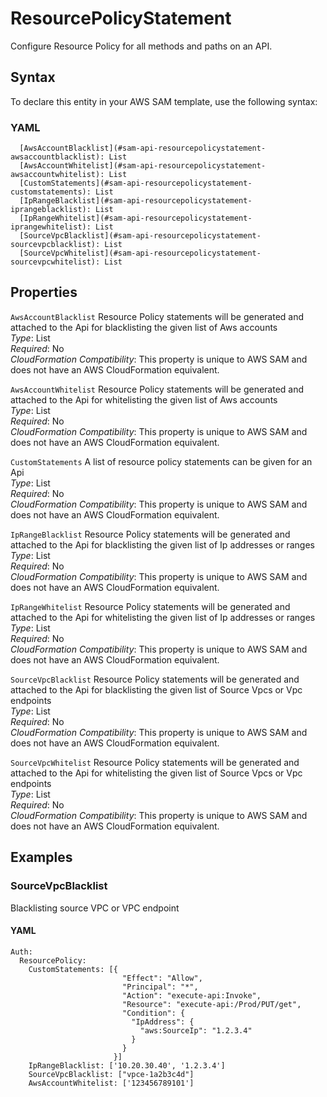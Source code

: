# ResourcePolicyStatement<a name="sam-property-api-resourcepolicystatement"></a>

Configure Resource Policy for all methods and paths on an API\.

## Syntax<a name="sam-property-api-resourcepolicystatement-syntax"></a>

To declare this entity in your AWS SAM template, use the following syntax:

### YAML<a name="sam-property-api-resourcepolicystatement-syntax.yaml"></a>

```
  [AwsAccountBlacklist](#sam-api-resourcepolicystatement-awsaccountblacklist): List
  [AwsAccountWhitelist](#sam-api-resourcepolicystatement-awsaccountwhitelist): List
  [CustomStatements](#sam-api-resourcepolicystatement-customstatements): List
  [IpRangeBlacklist](#sam-api-resourcepolicystatement-iprangeblacklist): List
  [IpRangeWhitelist](#sam-api-resourcepolicystatement-iprangewhitelist): List
  [SourceVpcBlacklist](#sam-api-resourcepolicystatement-sourcevpcblacklist): List
  [SourceVpcWhitelist](#sam-api-resourcepolicystatement-sourcevpcwhitelist): List
```

## Properties<a name="sam-property-api-resourcepolicystatement-properties"></a>

 `AwsAccountBlacklist`   <a name="sam-api-resourcepolicystatement-awsaccountblacklist"></a>
Resource Policy statements will be generated and attached to the Api for blacklisting the given list of Aws accounts  
*Type*: List  
*Required*: No  
*CloudFormation Compatibility*: This property is unique to AWS SAM and does not have an AWS CloudFormation equivalent\.

 `AwsAccountWhitelist`   <a name="sam-api-resourcepolicystatement-awsaccountwhitelist"></a>
Resource Policy statements will be generated and attached to the Api for whitelisting the given list of Aws accounts  
*Type*: List  
*Required*: No  
*CloudFormation Compatibility*: This property is unique to AWS SAM and does not have an AWS CloudFormation equivalent\.

 `CustomStatements`   <a name="sam-api-resourcepolicystatement-customstatements"></a>
A list of resource policy statements can be given for an Api  
*Type*: List  
*Required*: No  
*CloudFormation Compatibility*: This property is unique to AWS SAM and does not have an AWS CloudFormation equivalent\.

 `IpRangeBlacklist`   <a name="sam-api-resourcepolicystatement-iprangeblacklist"></a>
Resource Policy statements will be generated and attached to the Api for blacklisting the given list of Ip addresses or ranges  
*Type*: List  
*Required*: No  
*CloudFormation Compatibility*: This property is unique to AWS SAM and does not have an AWS CloudFormation equivalent\.

 `IpRangeWhitelist`   <a name="sam-api-resourcepolicystatement-iprangewhitelist"></a>
Resource Policy statements will be generated and attached to the Api for whitelisting the given list of Ip addresses or ranges  
*Type*: List  
*Required*: No  
*CloudFormation Compatibility*: This property is unique to AWS SAM and does not have an AWS CloudFormation equivalent\.

 `SourceVpcBlacklist`   <a name="sam-api-resourcepolicystatement-sourcevpcblacklist"></a>
Resource Policy statements will be generated and attached to the Api for blacklisting the given list of Source Vpcs or Vpc endpoints  
*Type*: List  
*Required*: No  
*CloudFormation Compatibility*: This property is unique to AWS SAM and does not have an AWS CloudFormation equivalent\.

 `SourceVpcWhitelist`   <a name="sam-api-resourcepolicystatement-sourcevpcwhitelist"></a>
Resource Policy statements will be generated and attached to the Api for whitelisting the given list of Source Vpcs or Vpc endpoints  
*Type*: List  
*Required*: No  
*CloudFormation Compatibility*: This property is unique to AWS SAM and does not have an AWS CloudFormation equivalent\.

## Examples<a name="sam-property-api-resourcepolicystatement--examples"></a>

### SourceVpcBlacklist<a name="sam-property-api-resourcepolicystatement--examples--sourcevpcblacklist"></a>

Blacklisting source VPC or VPC endpoint

#### YAML<a name="sam-property-api-resourcepolicystatement--examples--sourcevpcblacklist--yaml"></a>

```
Auth:
  ResourcePolicy:
    CustomStatements: [{
                         "Effect": "Allow",
                         "Principal": "*",
                         "Action": "execute-api:Invoke",
                         "Resource": "execute-api:/Prod/PUT/get",
                         "Condition": {
                           "IpAddress": {
                             "aws:SourceIp": "1.2.3.4"
                           }
                         }
                       }]
    IpRangeBlacklist: ['10.20.30.40', '1.2.3.4']
    SourceVpcBlacklist: ["vpce-1a2b3c4d"]
    AwsAccountWhitelist: ['123456789101']
```